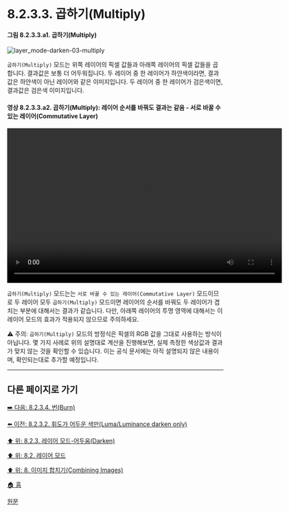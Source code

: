 # 8.2.3.3. 곱하기(Multiply)
#### 그림 8.2.3.3.a1. 곱하기(Multiply)
![layer_mode-darken-03-multiply](https://github.com/wonder13662/gimp/assets/15767104/e95afa21-1848-43cb-9cae-3fdb1a367e2c)

`곱하기(Multiply)` 모드는 위쪽 레이어의 픽셀 값들과 아래쪽 레이어의 픽셀 값들을 곱합니다. 결과값은 보통 더 어두워집니다. 두 레이어 중 한 레이어가 하얀색이라면, 결과값은 하얀색이 아닌 레이어와 같은 이미지입니다. 두 레이어 중 한 레이어가 검은색이면, 결과값은 검은색 이미지입니다.

#### 영상 8.2.3.3.a2. 곱하기(Multiply): 레이어 순서를 바꿔도 결과는 같음 - 서로 바꿀 수 있는 레이어(Commutative Layer)
<video controls="controls" width="640" height="360" src="https://github.com/wonder13662/gimp/assets/15767104/163a1375-ab6f-4b21-9946-74b8f674095c"></video>

`곱하기(Multiply)` 모드는는 `서로 바꿀 수 있는 레이어(Commutative Layer)` 모드이므로 두 레이어 모두 `곱하기(Multiply)` 모드이면 레이어의 순서를 바꿔도 두 레이어가 겹치는 부분에 대해서는 결과가 같습니다. 다만, 아래쪽 레이어의 투명 영역에 대해서는 이 레이어 모드의 효과가 적용되지 않으므로 주의하세요.

⚠️ 주의: `곱하기(Multiply)` 모드의 방정식은 픽셀의 RGB 값을 그대로 사용하는 방식이 아닙니다. 몇 가지 사례로 위의 설명대로 계산을 진행해보면, 실제 측정한 색상값과 결과가 맞지 않는 것을 확인할 수 있습니다. 이는 공식 문서에는 아직 설명되지 않은 내용이며, 확인되는대로 추가할 예정입니다.

***

## 다른 페이지로 가기

[➡️ 다음: 8.2.3.4. 번(Burn)](./08-02-03-04-burn.md)

[⬅️ 이전: 8.2.3.2. 휘도가 어두운 색만(Luma/Luminance darken only)](./08-02-03-02-00-luma_darken_only.md)

[⬆️ 위: 8.2.3. 레이어 모드-어두움(Darken)](./08-02-03-00-darken-layer-modes.md)

[⬆️ 위: 8.2. 레이어 모드](./08-02-00-layer-modes.md)

[⬆️ 위: 8. 이미지 합치기(Combining Images)](./08-00-combining-images.md)

[🏠 홈](./00-home.md)

[원문](https://docs.gimp.org/2.10/ko/layer-mode-group-lighten.html)
